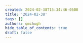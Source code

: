 ```yaml
---
created: 2024-02-38T15:34:46-0500
title: '2024-02-38'
tags: []
authors: qmchugh
hide_table_of_contents: true
draft: false
---
```



